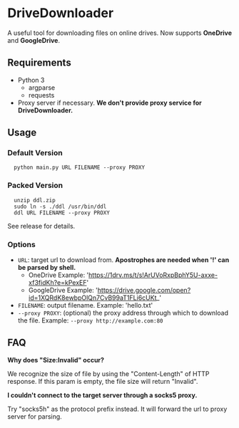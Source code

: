 # DriveDownloader

A useful tool for downloading files on online drives. Now supports **OneDrive** and **GoogleDrive**.

## Requirements

 - Python 3
    - argparse
    - requests
 - Proxy server if necessary. **We don't provide proxy service for DriveDownloader.**
 
## Usage


### Default Version

```
  python main.py URL FILENAME --proxy PROXY
```

### Packed Version

```
  unzip ddl.zip
  sudo ln -s ./ddl /usr/bin/ddl
  ddl URL FILENAME --proxy PROXY
```

See release for details.

### Options

 - `URL`: target url to download from. **Apostrophes are needed when '!' can be parsed by shell.**
    - OneDrive Example: 'https://1drv.ms/t/s!ArUVoRxpBphY5U-axxe-xf3fidKh?e=kPexEF'
    - GoogleDrive Example: 'https://drive.google.com/open?id=1XQRdK8ewbpOlQn7CvB99aT1FLi6cUKt_'
 - `FILENAME`: output filename. Example: 'hello.txt'
 - `--proxy PROXY`: (optional) the proxy address through which to download the file. Example: `--proxy http://example.com:80`

## FAQ

**Why does "Size:Invalid" occur?**

We recognize the size of file by using the "Content-Length" of HTTP response. If this param is empty, the file size will return "Invalid".

**I couldn't connect to the target server through a socks5 proxy.**

Try "socks5h" as the protocol prefix instead. It will forward the url to proxy server for parsing.